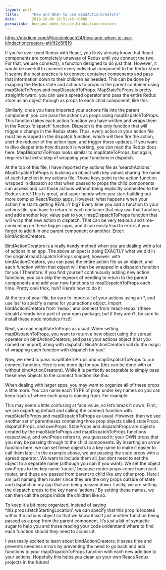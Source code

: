 ```yaml
---
layout: post
title:      "How and When to use BindActionCreators"
date:       2018-10-09 18:51:46 +0000
permalink:  how_and_when_to_use_bindactioncreators
---
```



https://medium.com/@kristenleach24/how-and-when-to-use-bindactioncreators-afe1f2d5f819

If you’ve ever used Redux with React, you likely already know that React components are completely unaware of Redux until you connect the two. For that, we use connect(); a function designed to do just that. However, it would be overkill to connect every individual component to the Redux store. It seems the best practice is to connect container components and pass that information down to their children as needed. This can be done by mapping the Redux state and actions to props in the parent container using mapStateToProps and mapDispatchToProps. MapStateToProps is pretty straightforward; you can use a spread operator and pass the entire Redux store as an object through as props to each child component, like this:


Similarly, once you have imported your actions file into the parent component, you can pass the actions as props using mapDispatchToProps. This function takes each action function you have written and wraps them in the Redux ‘dispatch’ function. Dispatch is the only function that will trigger a change in the Redux state. Thus, every action in your action file must be wrapped in the dispatch function, which will then fire the action, alert the reducer of the action type, and trigger those updates. If you want to dive deeper into how dispatch is working, you can read the Redux docs here. MapDispatchToProps looks similar to mapStateToProps, but again, requires that extra step of wrapping your functions in dispatch.


At the top of this file, I have imported my actions file as ‘searchActions.’ MapDispatchToProps is building an object with key values sharing the name of each function in my actions file. Those keys point to the action function wrapped in dispatch so that when passed to props the child components can access and call those actions without being explicitly connected to the Redux store! This is great, and super handy when you start building out more complex React/Redux apps. However; what happens when your action file starts getting REALLY big? Every time you add a function to your actions file, you have to return to each container that may use that function, and add another key: value pair to your mapDispatchToProps function that will wrap that new action in dispatch. That can be very tedious and time-consuming on these bigger apps, and it can easily lead to errors if you forget to add it in one parent component or another. Enter: bindActionCreators.


BindActionCreators is a really handy method when you are dealing with a lot of actions in an app. The above snippet is doing EXACTLY what we did in the original mapDispatchToProps snippet, however: with bindActionCreators, you can pass the entire action file as an object, and each function within that object will then be wrapped in a dispatch function for you! Therefore, if you find yourself continuously adding new action functions, you can skip the legwork of needing to return to the parent components and add your new functions to mapDispatchToProps each time. Pretty cool trick, huh? Here’s how to do it:


At the top of your file, be sure to import all of your actions using an *, and use ‘as’ to specify a name for your actions object. Import bindActionCreators from ‘redux’, and connect from ‘react-redux’ (these should already be a part of your npm package, but if they aren’t, be sure to install these node modules first!)


Next, you can mapStateToProps as usual. When setting mapDispatchToProps, you want to return a new object using the spread operator on bindActionCreators, and pass your actions object (that you named on import) along with dispatch. BindActionCreators will do the magic of wrapping each function with dispatch for you!

Now, we need to pass mapStateToProps and mapDispatchToProps to our connect function. Here is one more tip for you (this can be done with or without bindActionCreators). While it is perfectly acceptable to simply pass these new objects to the connect function like this:


When dealing with larger apps, you may want to organize all of these props a little more. You can name each TYPE of prop under key names so you can keep track of where each prop is coming from. For example:


This may seem a little confusing at face value, so let’s break it down. First, we are exporting default and calling the connect function with mapStateToProps and mapDispatchToProps as usual. However, then we see another set of parentheses containing three prop objects called stateProps, dispatchProps, and ownProps. StateProps and dispatchProps are objects created by the mapStateToProps and mapDispatchToProps functions respectively, and ownProps refers to, you guessed it; your OWN props that you may be passing through to the child components. By inserting an arrow function here, we can set these objects to a key name to make it easier to call them later. In the example above, we are passing the state props with a spread operator. We want to include them all, but dont need to set the object to a separate name (although you can if you want). We set the object ownProps to the key name ‘router,’ because router props come from react-router, and these are passed from parent to child like any other prop. Here I am just naming them router since they are the only props outside of state and dispatch in my app that are being passed down. Lastly, we are setting the dispatch props to the key name ‘actions.’ By setting these names, we can then call the props inside the children like so:


To keep it a bit more organized, instead of saying ‘this.props.fetchStartingLocation’, we can specify that this prop is located within the actions object so that we know it isn’t just another function being passed as a prop from the parent component. It’s just a bit of syntactic sugar to help you and those reading your code understand where to find each function should they need to access it.

I was really excited to learn about bindActionCreators; it saves time and prevents needless errors by preventing the need to go back and add functions to your mapDispatchToProps function with each new addition to your actions. Hopefully this helps you clean up your own React/Redux projects in the future!
